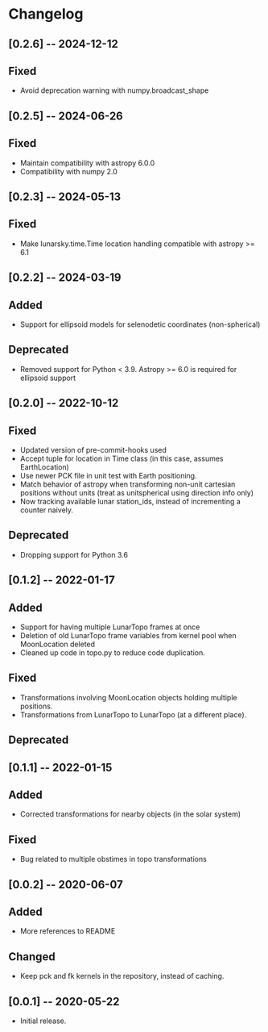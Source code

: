 # Changelog

## [0.2.6] -- 2024-12-12
## Fixed
- Avoid deprecation warning with numpy.broadcast_shape

## [0.2.5] -- 2024-06-26

## Fixed
- Maintain compatibility with astropy 6.0.0
- Compatibility with numpy 2.0


## [0.2.3] -- 2024-05-13

## Fixed
- Make lunarsky.time.Time location handling compatible with astropy >= 6.1

## [0.2.2] -- 2024-03-19

## Added
- Support for ellipsoid models for selenodetic coordinates (non-spherical)

## Deprecated
- Removed support for Python < 3.9. Astropy >= 6.0 is required for ellipsoid support

## [0.2.0] -- 2022-10-12

## Fixed
- Updated version of pre-commit-hooks used
- Accept tuple for location in Time class (in this case, assumes EarthLocation)
- Use newer PCK file in unit test with Earth positioning.
- Match behavior of astropy when transforming non-unit cartesian positions without units (treat as unitspherical using direction info only)
- Now tracking available lunar station_ids, instead of incrementing a counter naively.

## Deprecated
- Dropping support for Python 3.6

## [0.1.2] -- 2022-01-17

## Added
- Support for having multiple LunarTopo frames at once
- Deletion of old LunarTopo frame variables from kernel pool when MoonLocation deleted
- Cleaned up code in topo.py to reduce code duplication.

## Fixed
- Transformations involving MoonLocation objects holding multiple positions.
- Transformations from LunarTopo to LunarTopo (at a different place).

## Deprecated

## [0.1.1] -- 2022-01-15

## Added
- Corrected transformations for nearby objects (in the solar system)

## Fixed
- Bug related to multiple obstimes in topo transformations

## [0.0.2] -- 2020-06-07

## Added
- More references to README

## Changed
- Keep pck and fk kernels in the repository, instead of caching.

## [0.0.1] -- 2020-05-22
- Initial release.
